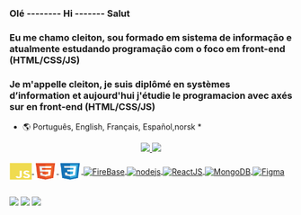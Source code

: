 ### Olé -------- Hi ------- Salut
 <h3>Eu me chamo cleiton, sou formado em sistema de informação e atualmente estudando programação com o foco em front-end (HTML/CSS/JS) </h3>
 <h3>Je m'appelle cleiton, je suis diplômé en systèmes d’information et aujourd'hui j'étudie le programacion avec axés sur en front-end (HTML/CSS/JS) </h3>
<!--
**cleitonBarros/cleitonBarros** is a ✨ _special_ ✨ repository because its `README.md` (this file) appears on your GitHub profile.
-->
  
  
  
- 🌎 Português, English, Français, Español,norsk *<br>


<div align="center">
  <a href="https://github.com/cleitonBarros">
  <img height="180em" src="https://github-readme-stats.vercel.app/api?username=cleitonBarros&show_icons=true&theme=dracula&include_all_commits=true&count_private=true"/>
  <img height="180em" src="https://github-readme-stats.vercel.app/api/top-langs/?username=cleitonBarros&layout=compact&langs_count=7&theme=dracula"/>
</div>
  <div style="display: inline_block"><br>
  <img align="center" alt="Js" height="30" width="40" src="https://raw.githubusercontent.com/devicons/devicon/master/icons/javascript/javascript-plain.svg">
  <img align="center" alt="HTML" height="30" width="40" src="https://raw.githubusercontent.com/devicons/devicon/master/icons/html5/html5-original.svg">
  <img align="center" alt="CSS" height="30" width="40" src="https://raw.githubusercontent.com/devicons/devicon/master/icons/css3/css3-original.svg">
  <img align="center" alt="FireBase" height="30" width="40"src="https://cdn.jsdelivr.net/gh/devicons/devicon/icons/firebase/firebase-plain.svg" />
  <img align="center" alt="nodejs" height="30" width="30"src="https://cdn.jsdelivr.net/gh/devicons/devicon/icons/nodejs/nodejs-original.svg" />
  <img align="center" alt="ReactJS" height="30" width="30"  src="https://cdn.jsdelivr.net/gh/devicons/devicon/icons/react/react-original.svg" />
  <img align="center" alt="MongoDB" height="30" width="30" src="https://cdn.jsdelivr.net/gh/devicons/devicon/icons/mongodb/mongodb-original.svg" /> 
   
  <img align="center" alt="Figma" height="30" width="30" src="https://cdn.jsdelivr.net/gh/devicons/devicon/icons/figma/figma-original.svg" />
</div>
  
##
 
<div> 

  <a href="https://www.instagram.com/_cleitonbarros/" target="_blank"><img src="https://img.shields.io/badge/-Instagram-%23E4405F?style=for-the-badge&logo=instagram&logoColor=white" target="_blank"></a>
  <a href = "mailto:cleiton.barrosmoura@gmail.com"><img src="https://img.shields.io/badge/-Gmail-%23333?style=for-the-badge&logo=gmail&logoColor=white" target="_blank"></a>
  <a href="https://www.linkedin.com/in/cleiton-de-barros-moura-3ba1a7190/" target="_blank"><img src="https://img.shields.io/badge/-LinkedIn-%230077B5?style=for-the-badge&logo=linkedin&logoColor=white" target="_blank"></a> 
 
</div>


